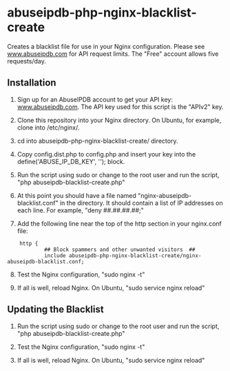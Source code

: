 # abuseipdb-php-nginx-blacklist-create
Creates a blacklist file for use in your Nginx configuration. Please see www.abuseipdb.com for API request limits. The "Free" account allows five requests/day.

## Installation

1. Sign up for an AbuseIPDB account to get your API key: www.abuseipdb.com. The API key used for this script is the "APIv2" key.

2. Clone this repository into your Nginx directory. On Ubuntu, for example, clone into /etc/nginx/.

3. cd into abuseipdb-php-nginx-blacklist-create/ directory.

4. Copy config.dist.php to config.php and insert your key into the define('ABUSE_IP_DB_KEY', '<KEY HERE>'); block.

5. Run the script using sudo or change to the root user and run the script, "php abuseipdb-blacklist-create.php"

6. At this point you should have a file named "nginx-abuseipdb-blacklist.conf" in the directory. It should contain a list of IP addresses on each line. For example, "deny ##.##.##.##;"

7. Add the following line near the top of the http section in your nginx.conf file:
```
    http {
            ## Block spammers and other unwanted visitors  ##
            include abuseipdb-php-nginx-blacklist-create/nginx-abuseipdb-blacklist.conf;
```
8. Test the Nginx configuration, "sudo nginx -t" 

9. If all is well, reload Nginx. On Ubuntu, "sudo service nginx reload"

## Updating the Blacklist

1. Run the script using sudo or change to the root user and run the script, "php abuseipdb-blacklist-create.php"

2. Test the Nginx configuration, "sudo nginx -t" 

3. If all is well, reload Nginx. On Ubuntu, "sudo service nginx reload"
